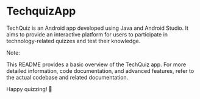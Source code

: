 # TechquizApp


TechQuiz is an Android app developed using Java and Android Studio. 
It aims to provide an interactive platform for users to participate in technology-related quizzes and test their knowledge.

Note:

This README provides a basic overview of the TechQuiz app.
For more detailed information, code documentation, and advanced features, refer to the actual codebase and related documentation.

Happy quizzing! 🚀
